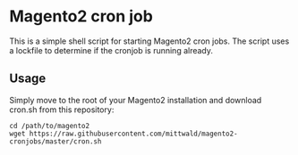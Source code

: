 # Magento2 cron job

This is a simple shell script for starting Magento2 cron jobs.
The script uses a lockfile to determine if the cronjob is running already.

## Usage

Simply move to the root of your Magento2 installation and download cron.sh from this repository:

    cd /path/to/magento2
    wget https://raw.githubusercontent.com/mittwald/magento2-cronjobs/master/cron.sh

